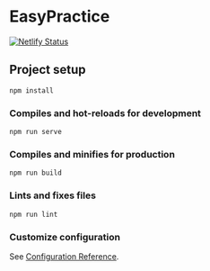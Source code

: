 # EasyPractice

[![Netlify Status](https://api.netlify.com/api/v1/badges/9f1497e0-41b7-41a5-a1ad-056d07b95522/deploy-status)](https://app.netlify.com/sites/easypracticechallenge/deploys)

## Project setup
```
npm install
```

### Compiles and hot-reloads for development
```
npm run serve
```

### Compiles and minifies for production
```
npm run build
```

### Lints and fixes files
```
npm run lint
```

### Customize configuration
See [Configuration Reference](https://cli.vuejs.org/config/).
